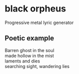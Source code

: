 # black orpheus
Progressive metal lyric generator

## Poetic example
Barren ghost in the soul  
made hollow in the mist  
laments and dies  
searching sight, wandering lies  

